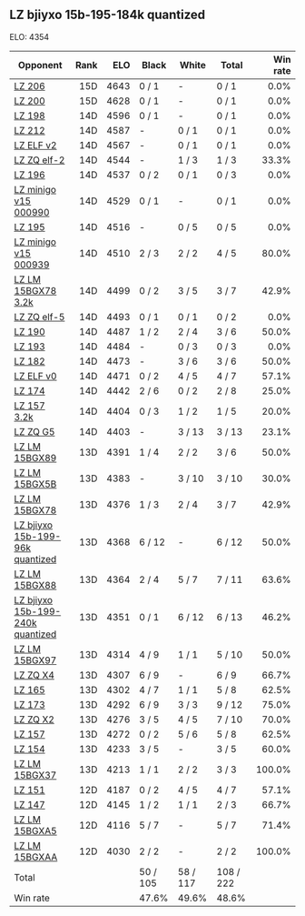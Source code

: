 ## LZ bjiyxo 15b-195-184k quantized ##

ELO: 4354

Opponent | Rank | ELO | Black | White | Total | Win rate
---------|-----:|----:|-------|-------|-------|-------:
[LZ 206](LZ%20206.md) | 15D | 4643 | 0 / 1 | - | 0 / 1 | 0.0%
[LZ 200](LZ%20200.md) | 15D | 4628 | 0 / 1 | - | 0 / 1 | 0.0%
[LZ 198](LZ%20198.md) | 14D | 4596 | 0 / 1 | - | 0 / 1 | 0.0%
[LZ 212](LZ%20212.md) | 14D | 4587 | - | 0 / 1 | 0 / 1 | 0.0%
[LZ ELF v2](LZ%20ELF%20v2.md) | 14D | 4567 | - | 0 / 1 | 0 / 1 | 0.0%
[LZ ZQ elf-2](LZ%20ZQ%20elf-2.md) | 14D | 4544 | - | 1 / 3 | 1 / 3 | 33.3%
[LZ 196](LZ%20196.md) | 14D | 4537 | 0 / 2 | 0 / 1 | 0 / 3 | 0.0%
[LZ minigo v15 000990](LZ%20minigo%20v15%20000990.md) | 14D | 4529 | 0 / 1 | - | 0 / 1 | 0.0%
[LZ 195](LZ%20195.md) | 14D | 4516 | - | 0 / 5 | 0 / 5 | 0.0%
[LZ minigo v15 000939](LZ%20minigo%20v15%20000939.md) | 14D | 4510 | 2 / 3 | 2 / 2 | 4 / 5 | 80.0%
[LZ LM 15BGX78 3.2k](LZ%20LM%2015BGX78%203.2k.md) | 14D | 4499 | 0 / 2 | 3 / 5 | 3 / 7 | 42.9%
[LZ ZQ elf-5](LZ%20ZQ%20elf-5.md) | 14D | 4493 | 0 / 1 | 0 / 1 | 0 / 2 | 0.0%
[LZ 190](LZ%20190.md) | 14D | 4487 | 1 / 2 | 2 / 4 | 3 / 6 | 50.0%
[LZ 193](LZ%20193.md) | 14D | 4484 | - | 0 / 3 | 0 / 3 | 0.0%
[LZ 182](LZ%20182.md) | 14D | 4473 | - | 3 / 6 | 3 / 6 | 50.0%
[LZ ELF v0](LZ%20ELF%20v0.md) | 14D | 4471 | 0 / 2 | 4 / 5 | 4 / 7 | 57.1%
[LZ 174](LZ%20174.md) | 14D | 4442 | 2 / 6 | 0 / 2 | 2 / 8 | 25.0%
[LZ 157 3.2k](LZ%20157%203.2k.md) | 14D | 4404 | 0 / 3 | 1 / 2 | 1 / 5 | 20.0%
[LZ ZQ G5](LZ%20ZQ%20G5.md) | 14D | 4403 | - | 3 / 13 | 3 / 13 | 23.1%
[LZ LM 15BGX89](LZ%20LM%2015BGX89.md) | 13D | 4391 | 1 / 4 | 2 / 2 | 3 / 6 | 50.0%
[LZ LM 15BGX5B](LZ%20LM%2015BGX5B.md) | 13D | 4383 | - | 3 / 10 | 3 / 10 | 30.0%
[LZ LM 15BGX78](LZ%20LM%2015BGX78.md) | 13D | 4376 | 1 / 3 | 2 / 4 | 3 / 7 | 42.9%
[LZ bjiyxo 15b-199-96k quantized](LZ%20bjiyxo%2015b-199-96k%20quantized.md) | 13D | 4368 | 6 / 12 | - | 6 / 12 | 50.0%
[LZ LM 15BGX88](LZ%20LM%2015BGX88.md) | 13D | 4364 | 2 / 4 | 5 / 7 | 7 / 11 | 63.6%
[LZ bjiyxo 15b-199-240k quantized](LZ%20bjiyxo%2015b-199-240k%20quantized.md) | 13D | 4351 | 0 / 1 | 6 / 12 | 6 / 13 | 46.2%
[LZ LM 15BGX97](LZ%20LM%2015BGX97.md) | 13D | 4314 | 4 / 9 | 1 / 1 | 5 / 10 | 50.0%
[LZ ZQ X4](LZ%20ZQ%20X4.md) | 13D | 4307 | 6 / 9 | - | 6 / 9 | 66.7%
[LZ 165](LZ%20165.md) | 13D | 4302 | 4 / 7 | 1 / 1 | 5 / 8 | 62.5%
[LZ 173](LZ%20173.md) | 13D | 4292 | 6 / 9 | 3 / 3 | 9 / 12 | 75.0%
[LZ ZQ X2](LZ%20ZQ%20X2.md) | 13D | 4276 | 3 / 5 | 4 / 5 | 7 / 10 | 70.0%
[LZ 157](LZ%20157.md) | 13D | 4272 | 0 / 2 | 5 / 6 | 5 / 8 | 62.5%
[LZ 154](LZ%20154.md) | 13D | 4233 | 3 / 5 | - | 3 / 5 | 60.0%
[LZ LM 15BGX37](LZ%20LM%2015BGX37.md) | 13D | 4213 | 1 / 1 | 2 / 2 | 3 / 3 | 100.0%
[LZ 151](LZ%20151.md) | 12D | 4187 | 0 / 2 | 4 / 5 | 4 / 7 | 57.1%
[LZ 147](LZ%20147.md) | 12D | 4145 | 1 / 2 | 1 / 1 | 2 / 3 | 66.7%
[LZ LM 15BGXA5](LZ%20LM%2015BGXA5.md) | 12D | 4116 | 5 / 7 | - | 5 / 7 | 71.4%
[LZ LM 15BGXAA](LZ%20LM%2015BGXAA.md) | 12D | 4030 | 2 / 2 | - | 2 / 2 | 100.0%
Total | | | 50 / 105 | 58 / 117 | 108 / 222 | 
Win rate| | | 47.6% | 49.6% | 48.6% | 

